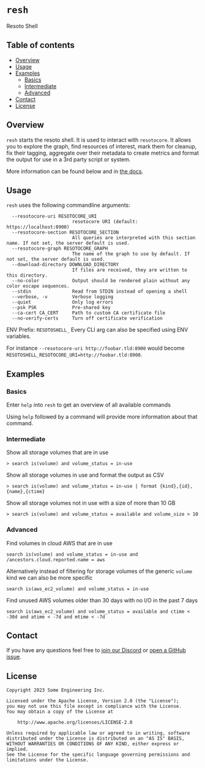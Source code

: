 # `resh`
Resoto Shell


## Table of contents

* [Overview](#overview)
* [Usage](#usage)
* [Examples](#examples)
    * [Basics](#basics)
    * [Intermediate](#intermediate)
    * [Advanced](#advanced)
* [Contact](#contact)
* [License](#license)


## Overview
`resh` starts the resoto shell. It is used to interact with `resotocore`. It allows you to explore the graph, find resources of interest, mark them for cleanup, fix their tagging, aggregate over their metadata to create metrics and format the output for use in a 3rd party script or system.

More information can be found below and in [the docs](https://resoto.com/docs/concepts/components/shell).


## Usage
`resh` uses the following commandline arguments:
```
  --resotocore-uri RESOTOCORE_URI
                        resotocore URI (default: https://localhost:8900)
  --resotocore-section RESOTOCORE_SECTION
                        All queries are interpreted with this section name. If not set, the server default is used.
  --resotocore-graph RESOTOCORE_GRAPH
                        The name of the graph to use by default. If not set, the server default is used.
  --download-directory DOWNLOAD_DIRECTORY
                        If files are received, they are written to this directory.
  --no-color            Output should be rendered plain without any color escape sequences.
  --stdin               Read from STDIN instead of opening a shell
  --verbose, -v         Verbose logging
  --quiet               Only log errors
  --psk PSK             Pre-shared key
  --ca-cert CA_CERT     Path to custom CA certificate file
  --no-verify-certs     Turn off certificate verification
```

ENV Prefix: `RESOTOSHELL_`
Every CLI arg can also be specified using ENV variables.

For instance `--resotocore-uri http://foobar.tld:8900` would become `RESOTOSHELL_RESOTOCORE_URI=http://foobar.tld:8900`.



## Examples
### Basics
Enter `help` into `resh` to get an overview of all available commands

Using `help` followed by a command will provide more information about that command.


### Intermediate
Show all storage volumes that are in use
```
> search is(volume) and volume_status = in-use
```

Show all storage volumes in use and format the output as CSV
```
> search is(volume) and volume_status = in-use | format {kind},{id},{name},{ctime}
```

Show all storage volumes not in use with a size of more than 10 GB
```
> search is(volume) and volume_status = available and volume_size > 10
```


### Advanced
Find volumes in cloud AWS that are in use
```
search is(volume) and volume_status = in-use and /ancestors.cloud.reported.name = aws
```

Alternatively instead of filtering for storage volumes of the generic `volume` kind we can also be more specific
```
search is(aws_ec2_volume) and volume_status = in-use
```

Find unused AWS volumes older than 30 days with no I/O in the past 7 days
```
search is(aws_ec2_volume) and volume_status = available and ctime < -30d and atime < -7d and mtime < -7d
```


## Contact
If you have any questions feel free to [join our Discord](https://discord.gg/someengineering) or [open a GitHub issue](https://github.com/someengineering/resoto/issues/new).


## License
```
Copyright 2023 Some Engineering Inc.

Licensed under the Apache License, Version 2.0 (the "License");
you may not use this file except in compliance with the License.
You may obtain a copy of the License at

    http://www.apache.org/licenses/LICENSE-2.0

Unless required by applicable law or agreed to in writing, software
distributed under the License is distributed on an "AS IS" BASIS,
WITHOUT WARRANTIES OR CONDITIONS OF ANY KIND, either express or implied.
See the License for the specific language governing permissions and
limitations under the License.
```
